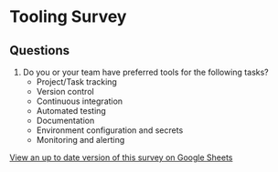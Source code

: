 # Tooling Survey

## Questions

1. Do you or your team have preferred tools for the following tasks?
   - Project/Task tracking
   - Version control
   - Continuous integration
   - Automated testing
   - Documentation
   - Environment configuration and secrets
   - Monitoring and alerting

[View an up to date version of this survey on Google Sheets](https://docs.google.com/spreadsheets/d/1PK7PY9JJKgAEAyE1UmTiBADxf7iQYt7IdrqHpmSSpNk/edit?resourcekey#gid=1978168714)
